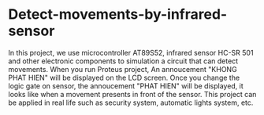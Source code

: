 # Detect-movements-by-infrared-sensor
In this project, we use microcontroller AT89S52, infrared sensor HC-SR 501 and other electronic components to simulation a circuit that can detect movements. When you run Proteus project, An annoucement "KHONG PHAT HIEN" will be displayed on the LCD screen. Once you change the logic gate on sensor, the annoucement "PHAT HIEN" will be displayed, it looks like when a movement presents in front of the sensor. This project can be applied in real life such as security system, automatic lights system, etc.

  
